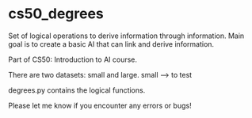 # cs50_degrees

Set of logical operations to derive information through information. Main goal is to create a basic AI that can link and derive information.

Part of CS50: Introduction to AI course.

There are two datasets: small and large.
small --> to test

degrees.py contains the logical functions.

Please let me know if you encounter any errors or bugs!
